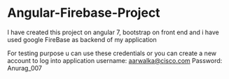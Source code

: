 # Angular-Firebase-Project
I have created this project on angular 7, bootstrap on front end and i have used google FireBase as backend of my application

For testing purpose u can use these credentials or you can create a new account to log into application
username: aarwalka@cisco.com
Password: Anurag_007
